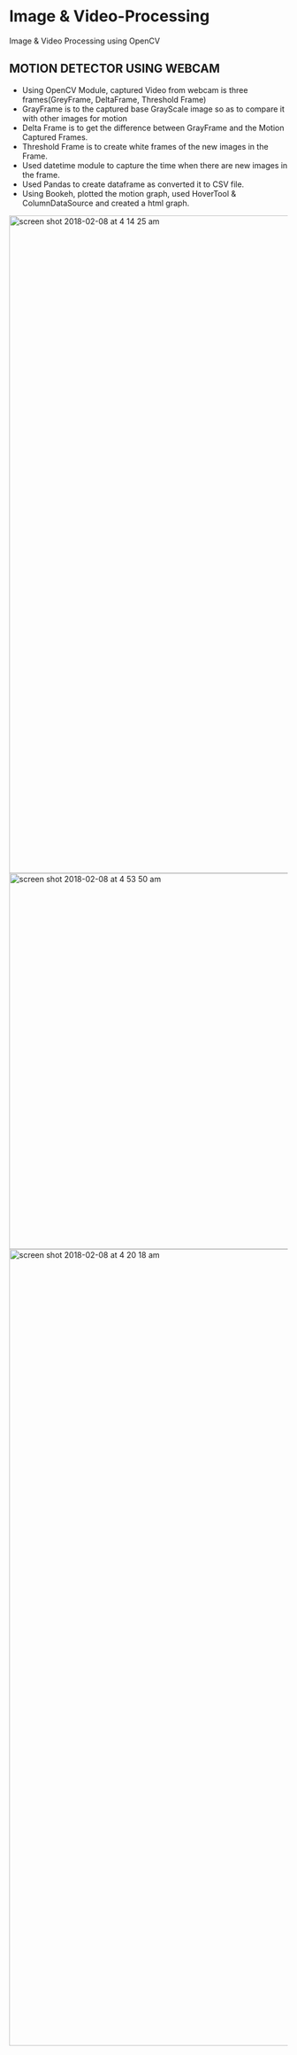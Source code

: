 # Image &amp; Video-Processing
Image &amp; Video Processing using OpenCV

## MOTION DETECTOR USING WEBCAM

- Using OpenCV Module, captured Video from webcam is three frames(GreyFrame, DeltaFrame, Threshold Frame)
- GrayFrame is to the captured base GrayScale image so as to compare it with other images for motion
- Delta Frame is to get the difference between GrayFrame and the Motion Captured Frames.
- Threshold Frame is to create white frames of the new images in the Frame.
- Used datetime module to capture the time when there are new images in the frame.
- Used Pandas to create dataframe as converted it to CSV file.
- Using Bookeh, plotted the motion graph, used HoverTool & ColumnDataSource and created a html graph.


<img width="1188" alt="screen shot 2018-02-08 at 4 14 25 am" src="https://user-images.githubusercontent.com/15065529/35946994-ee3ebe9c-0c8b-11e8-898a-39afed727d47.png">


<img width="679" alt="screen shot 2018-02-08 at 4 53 50 am" src="https://user-images.githubusercontent.com/15065529/35947051-17838828-0c8c-11e8-894b-2546274438cd.png">


<img width="1439" alt="screen shot 2018-02-08 at 4 20 18 am" src="https://user-images.githubusercontent.com/15065529/35946995-ee9ea870-0c8b-11e8-896e-a14cf4edc267.png">
